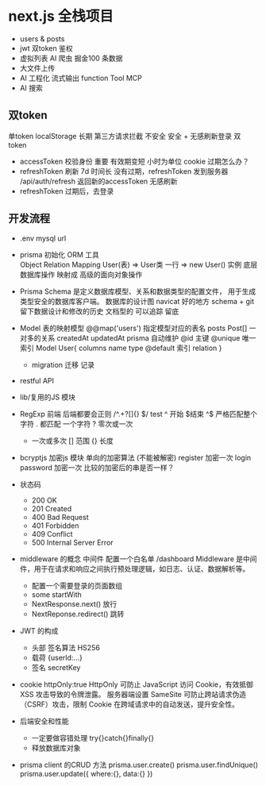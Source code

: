 # next.js 全栈项目

- users & posts
- jwt 双token 鉴权
- 虚拟列表
    AI 爬虫 掘金100 条数据
- 大文件上传
- AI 工程化
    流式输出
    function Tool
    MCP
- AI 搜索

## 双token
单token localStorage  长期  第三方请求拦截  不安全
安全 + 无感刷新登录
双token 
- accessToken 校验身份  重要 有效期变短 小时为单位 cookie
    过期怎么办？
- refreshToken 刷新 7d 时间长
    没有过期，refreshToken 发到服务器 /api/auth/refresh 
    返回新的accessToken 无感刷新
- refreshToken 过期后，去登录

## 开发流程
- .env
    mysql url
- prisma 初始化
    ORM 工具  
    Object Relation Mapping
    User(表) => User类
    一行     => new User() 实例
    底层数据库操作 映射成 高级的面向对象操作
- Prisma Schema 是定义数据库模型、关系和数据类型的配置文件，
用于生成类型安全的数据库客户端。
  数据库的设计图
  navicat 好的地方 schema + git 留下数据设计和修改的历史
  文档型的  可以追踪  留底
- Model 表的映射模型
  @@map('users')    指定模型对应的表名
  posts   Post[]    一对多的关系
  createdAt updatedAt prisma  自动维护
  @id 主键  @unique 唯一索引
  Model User{
    columns name type @default
    索引
    relation
  }

  - migration 迁移
      记录
- restful API
- lib/复用的JS 模块
- RegExp
    前端 后端都要会正则
    /^.+?[]{} $/   test
    ^ 开始 $结束  ^$ 严格匹配整个字符
    . 都匹配  一个字符
    ? 零次或一次
    + 一次或多次
    [] 范围
    {} 长度
- bcryptjs 加密js 模块  单向的加密算法 (不能被解密)
  register  加密一次
  login   password  加密一次
  比较的加密后的串是否一样？
- 状态码
    - 200 OK
    - 201 Created
    - 400 Bad Request
    - 401 Forbidden
    - 409 Conflict
    - 500 Internal Server Error

- middleware 的概念
    中间件  配置一个白名单
    /dashboard
    Middleware 是中间件，用于在请求和响应之间执行预处理逻辑，如日志、认证、数据解析等。
    - 配置一个需要登录的页面数组
    - some startWith
    - NextResponse.next()    放行
    - NextReponse.redirect() 跳转

- JWT 的构成
    - 头部
        签名算法  HS256
    - 载荷
        {userId:...}
    - 签名
        secretKey
- cookie
    httpOnly:true
    HttpOnly 可防止 JavaScript 访问 Cookie，有效抵御 XSS 攻击导致的令牌泄露。
    服务器端设置
    SameSite 可防止跨站请求伪造（CSRF）攻击，限制 Cookie 在跨域请求中的自动发送，提升安全性。
    
- 后端安全和性能
  - 一定要做容错处理
      try{}catch{}finally{}
  - 释放数据库对象
- prisma client 的CRUD 方法
    prisma.user.create()
    prisma.user.findUnique()
    prisma.user.update({
      where:{},
      data:{}
    })